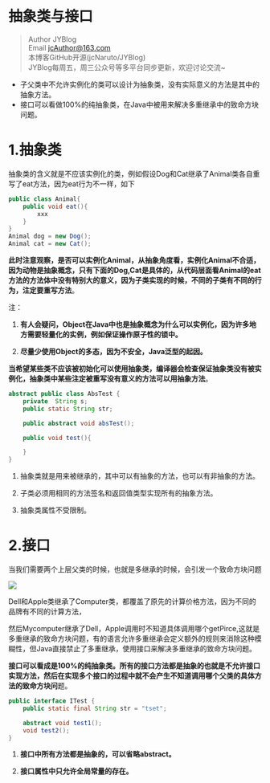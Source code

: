 # 抽象类与接口

> Author JYBlog <br>
> Email jcAuthor@163.com  <br>
> 本博客GitHub开源(jcNaruto/JYBlog)  <br>
> JYBlog每周五，周三公众号等多平台同步更新，欢迎讨论交流~ 

- 子父类中不允许实例化的类可以设计为抽象类，没有实际意义的方法是其中的抽象方法。
- 接口可以看做100%的纯抽象类，在Java中被用来解决多重继承中的致命方块问题。

# 1.抽象类

抽象类的含义就是不应该实例化的类，例如假设Dog和Cat继承了Animal类各自重写了eat方法，因为eat行为不一样，如下

```java
public class Animal{
    public void eat(){
        xxx
    }
}
Animal dog = new Dog();
Animal cat = new Cat();
```

**此时注意观察，是否可以实例化Animal，从抽象角度看，实例化Animal不合适，因为动物是抽象概念，只有下面的Dog,Cat是具体的，从代码层面看Animal的eat方法的方法体中没有特别大的意义，因为子类实现的时候，不同的子类有不同的行为，注定要重写方法**。

注：

1. **有人会疑问，Object在Java中也是抽象概念为什么可以实例化，因为许多地方需要轻量化的实例，例如保证操作原子性的锁中。**

2. **尽量少使用Object的多态，因为不安全，Java泛型的起因。**

**当希望某些类不应该被初始化可以使用抽象类，编译器会检查保证抽象类没有被实例化，抽象类中某些注定被重写没有意义的方法可以用抽象方法**。

```java
abstract public class AbsTest {
    private  String s;
    public static String str;

    public abstract void absTest();

    public void test(){

    }
}
```

1. 抽象类就是用来被继承的，其中可以有抽象的方法，也可以有非抽象的方法。

2. 子类必须用相同的方法签名和返回值类型实现所有的抽象方法。

3. 抽象类属性不受限制。

# 2.接口

当我们需要两个上层父类的时候，也就是多继承的时候，会引发一个致命方块问题

![](https://springproject.oss-cn-hangzhou.aliyuncs.com/JYBlog/Snipaste_2020-02-21_23-05-39.png)

Dell和Apple类继承了Computer类，都覆盖了原先的计算价格方法，因为不同的品牌有不同的计算方法，

然后Mycomputer继承了Dell，Apple调用时不知道具体调用哪个getPirce,这就是多重继承的致命方块问题，有的语言允许多重继承会定义额外的规则来消除这种模糊性，但Java直接禁止了多重继承，使用接口来解决多重继承的致命方块问题。

**接口可以看成是100%的纯抽象类。所有的接口方法都是抽象的也就是不允许接口实现方法，然后在实现多个接口的过程中就不会产生不知道调用哪个父类的具体方法的致命方块问**题。

```java
public interface ITest {
    public static final String str = "tset";

    abstract void test1();
    void test2();
}
```

1. **接口中所有方法都是抽象的，可以省略abstract。**

2. **接口属性中只允许全局常量的存在。**
